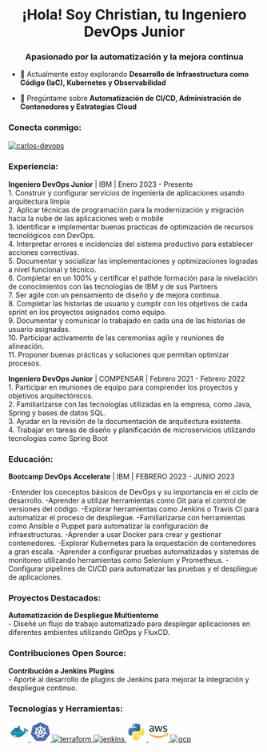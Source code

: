 <h1 align="center">¡Hola! Soy Christian, tu Ingeniero DevOps Junior</h1>
<h3 align="center">Apasionado por la automatización y la mejora continua</h3>

- 🌱 Actualmente estoy explorando **Desarrollo de Infraestructura como Código (IaC), Kubernetes y Observabilidad**

- 💬 Pregúntame sobre **Automatización de CI/CD, Administración de Contenedores y Estrategias Cloud**

<h3 align="left">Conecta conmigo:</h3>
<p align="left">
<a href="[https://linkedin.com/in/carlos-devops](https://www.linkedin.com/in/christian-velandia-787125219/)" target="blank"><img align="center" src="https://raw.githubusercontent.com/rahuldkjain/github-profile-readme-generator/master/src/images/icons/Social/linked-in-alt.svg" alt="carlos-devops" height="30" width="40" /></a>
</p>

<h3 align="left">Experiencia:</h3>
<p>
  <strong>Ingeniero DevOps Junior</strong> | IBM | Enero 2023 - Presente
  <br>
  1. Construir y configurar servicios de ingeniería de aplicaciones usando arquitectura limpia
    <br>
  2. Aplicar técnicas de programación para la modernización y migración hacia la nube de las aplicaciones web o mobile
    <br>
  3. Identificar e implementar buenas practicas de optimización de recursos tecnológicos con DevOps.
    <br>
  4. Interpretar errores e incidencias del sistema productivo para establecer acciones correctivas.
    <br>
  5. Documentar y socializar las implementaciones y optimizaciones logradas a nivel funcional y técnico.
    <br>
  6. Completar en un 100% y certificar el pathde formación para la nivelación de conocimientos con las tecnologías de IBM y de sus Partners
    <br>
  7. Ser agile con un pensamiento de diseño y de mejora continua.
    <br>
  8. Completar las historias de usuario y cumplir con los objetivos de cada sprint en los proyectos asignados como equipo.
    <br>
  9. Documentar y comunicar lo trabajado en cada una de las historias de usuario asignadas.
    <br>
  10. Participar activamente de las ceremonias agile y reuniones de alineación.
    <br>
  11. Proponer buenas prácticas y soluciones que permitan optimizar procesos.

  <p>
  <strong>Ingeniero DevOps Junior</strong> | COMPENSAR | Febrero 2021 - Febrero 2022
  <br>
  1. Participar en reuniones de equipo para comprender los proyectos y objetivos arquitectónicos.
    <br>  
  2. Familiarizarse con las tecnologías utilizadas en la empresa, como Java, Spring y bases de datos SQL.
    <br>  
  3. Ayudar en la revisión de la documentación de arquitectura existente.
    <br>  
  4. Trabajar en tareas de diseño y planificación de microservicios utilizando tecnologías como Spring Boot
    
</p>

<h3 align="left">Educación:</h3>
<p>
  <strong>Bootcamp DevOps Accelerate</strong> | IBM | FEBRERO 2023 - JUNIO 2023
  <br>
  
-Entender los conceptos básicos de DevOps y su importancia en el ciclo de desarrollo.
-Aprender a utilizar herramientas como Git para el control de versiones del código.
-Explorar herramientas como Jenkins o Travis CI para automatizar el proceso de despliegue.
-Familiarizarse con herramientas como Ansible o Puppet para automatizar la configuración de infraestructuras.
-Aprender a usar Docker para crear y gestionar contenedores.
-Explorar Kubernetes para la orquestación de contenedores a gran escala.
-Aprender a configurar pruebas automatizadas y sistemas de monitoreo utilizando herramientas como Selenium y Prometheus.
-Configurar pipelines de CI/CD para automatizar las pruebas y el despliegue de aplicaciones.

</p>

<h3 align="left">Proyectos Destacados:</h3>
<p>
  <strong>Automatización de Despliegue Multientorno</strong>
  <br>
  - Diseñé un flujo de trabajo automatizado para desplegar aplicaciones en diferentes ambientes utilizando GitOps y FluxCD.
</p>

<h3 align="left">Contribuciones Open Source:</h3>
<p>
  <strong>Contribución a Jenkins Plugins</strong>
  <br>
  - Aporté al desarrollo de plugins de Jenkins para mejorar la integración y despliegue continuo.
</p>

<h3 align="left">Tecnologías y Herramientas:</h3>
<p align="left"> 
  <a href="https://www.docker.com/" target="_blank" rel="noreferrer"> <img src="https://raw.githubusercontent.com/devicons/devicon/master/icons/docker/docker-original.svg" alt="docker" width="40" height="40"/> </a>
  <a href="https://kubernetes.io/" target="_blank" rel="noreferrer"> <img src="https://raw.githubusercontent.com/devicons/devicon/master/icons/kubernetes/kubernetes-plain.svg" alt="kubernetes" width="40" height="40"/> </a>
  <a href="https://www.terraform.io/" target="_blank" rel="noreferrer"> <img src="https://www.vectorlogo.zone/logos/terraformio/terraformio-icon.svg" alt="terraform" width="40" height="40"/> </a>
  <a href="https://www.jenkins.io" target="_blank" rel="noreferrer"> <img src="https://www.vectorlogo.zone/logos/jenkins/jenkins-icon.svg" alt="jenkins" width="40" height="40"/> </a>
  <a href="https://www.python.org" target="_blank" rel="noreferrer"> <img src="https://raw.githubusercontent.com/devicons/devicon/master/icons/python/python-original.svg" alt="python" width="40" height="40"/> </a>
  <a href="https://aws.amazon.com" target="_blank" rel="noreferrer"> <img src="https://raw.githubusercontent.com/devicons/devicon/master/icons/amazonwebservices/amazonwebservices-original-wordmark.svg" alt="aws" width="40" height="40"/> </a>
  <a href="https://cloud.google.com" target="_blank" rel="noreferrer"> <img src="https://www.vectorlogo.zone/logos/google_cloud/google_cloud-icon.svg" alt="gcp" width="40" height="40"/> </a>
</p>

